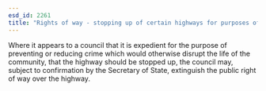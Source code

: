 ```yaml
---
esd_id: 2261
title: "Rights of way - stopping up of certain highways for purposes of crime prevention, etc."
---
```


Where it appears to a council that it is expedient for the purpose of preventing or reducing crime which would otherwise disrupt the life of the community, that the highway should be stopped up, the council may, subject to confirmation by the Secretary of State, extinguish the public right of way over the highway.

